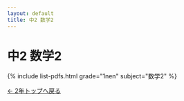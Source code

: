 ```yaml
---
layout: default
title: 中2 数学2
---
```


# 中2 数学2

{% include list-pdfs.html grade="1nen" subject="数学2" %}

[← 2年トップへ戻る](/2nen/)
